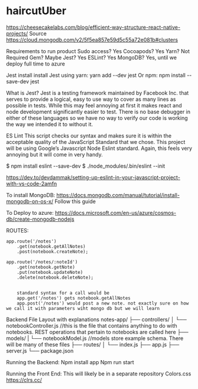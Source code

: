 # haircutUber
https://cheesecakelabs.com/blog/efficient-way-structure-react-native-projects/
Source
https://cloud.mongodb.com/v2/5f5ea857e59d5c55a72e081b#clusters

Requirements to run product
Sudo access? Yes
Cocoapods? Yes
Yarn? Not Required
Gem? Maybe
Jest? Yes
ESLint? Yes
MongoDB? Yes, until we deploy full time to azure


Jest install
install Jest using yarn:
yarn add --dev jest
Or npm:
npm install --save-dev jest

What is Jest?
Jest is a testing framework maintained by Facebook Inc. that serves to provide a logical, easy to use way to cover as many lines as possible in tests. While this may feel annoying at first it makes react and node development significantly easier to test. There is no base debugger in either of these languages so we have no way to verify our code is working the way we intended it to without it. 

ES Lint
This script checks our syntax and makes sure it is within the acceptable quality of the JavaScript Standard that we chose. This project will be using Google’s Javascript Node Eslint standard. Again, this feels very annoying but it will come in very handy. 

$ npm install eslint --save-dev
$ ./node_modules/.bin/eslint --init

https://dev.to/devdammak/setting-up-eslint-in-your-javascript-project-with-vs-code-2amfn

To install MongoDB: https://docs.mongodb.com/manual/tutorial/install-mongodb-on-os-x/
Follow this guide

To Deploy to azure:
https://docs.microsoft.com/en-us/azure/cosmos-db/create-mongodb-nodejs


ROUTES: 

    app.route('/notes')
        .get(notebook.getAllNotes)
        .post(notebook.createNote);

    app.route('/notes/:noteId')
        .get(notebook.getNote)
        .put(notebook.updateNote)
        .delete(notebook.deleteNote);
        
        
        standard syntax for a call would be
        app.get('/notes') gets notebook.getAllNotes
        app.post('/notes') would post a new note. not exactly sure on how we call it with parameters wiht mongo db but we will learn

Backend File Layout with explanations
notes-app/
├── controllers/
│ └── notebookController.js //this is the file that contains anything to do with notebooks. REST operations that pertain to notebooks are called here
├── models/ 
|  └── notebookModel.js //models store example schema. There will be many of these files
├── routes/
│ └── index.js
├── app.js
├── server.js
└── package.json

Running the Backend:
Npm install app
Npm run start 

Running the Front End:
This will likely be in a separate repository
Colors.css
https://clrs.cc/



